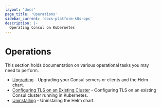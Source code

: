 ```yaml
---
layout: 'docs'
page_title: 'Operations'
sidebar_current: 'docs-platform-k8s-ops'
description: |-
  Operating Consul on Kubernetes
---
```


# Operations

This section holds documentation on various operational tasks you may need to perform.

- [Upgrading](/docs/platform/k8s/upgrading.html) - Upgrading your Consul servers or clients and the Helm chart.
- [Configuring TLS on an Existing Cluster](/docs/platform/k8s/tls-on-existing-cluster.html) - Configuring TLS on an existing Consul cluster running in Kubernetes.
- [Uninstalling](/docs/platform/k8s/uninstalling.html) - Uninstaling the Helm chart.
